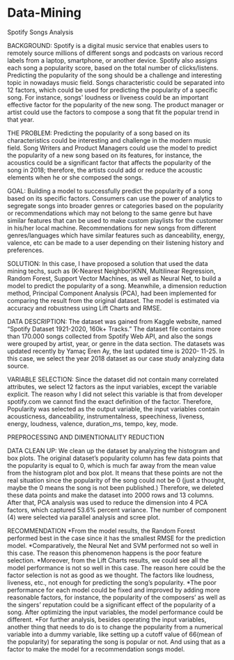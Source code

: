 # Data-Mining
Spotify Songs Analysis

BACKGROUND:
Spotify is a digital music service that enables users to remotely source millions of different songs and podcasts on various record labels from a laptop, smartphone, or another device. Spotify also assigns each song a popularity score, based on the total number of clicks/listens. Predicting the popularity of the song should be a challenge and interesting topic in nowadays music field. Songs characteristic could be separated into 12 factors, which could be used for predicting the popularity of a specific song. For instance, songs' loudness or liveness could be an important effective factor for the popularity of the new song. The product manager or artist could use the factors to compose a song that fit the popular trend in that year.

THE PROBLEM:
Predicting the popularity of a song based on its characteristics could be interesting and challenge in the modern music field. Song Writers and Product Managers could use the model to predict the popularity of a new song based on its features, for instance, the acoustics could be a significant factor that affects the popularity of the song in 2018; therefore, the artists could add or reduce the acoustic elements when he or she composed the songs.

GOAL:
Building a model to successfully predict the popularity of a song based on its specific factors. Consumers can use the power of analytics to segregate songs into broader genres or categories based on the popularity or recommendations which may not belong to the same genre but have similar features that can be used to make custom playlists for the customer in his/her local machine. Recommendations for new songs from different genres/languages which have similar features such as danceability, energy, valence, etc can be made to a user depending on their listening history and preferences.

SOLUTION:
In this case, I have  proposed a solution that used the data mining techs, such as (K-Nearest Neighbor)KNN, Multilinear Regression, Random Forest, Support Vector Machines, as well as Neural Net, to build a model to predict the popularity of a song. Meanwhile, a dimension reduction method, Principal Component Analysis (PCA), had been implemented for comparing the result from the original dataset. The model is estimated via accuracy and robustness using Lift Charts and RMSE.

DATA DESCRIPTION: 
The dataset was gained from Kaggle website, named “Spotify Dataset 1921-2020, 160k+ Tracks.” The dataset file contains more than 170.000 songs collected from Spotify Web API, and also the songs were grouped by artist, year, or genre in the data section. The datasets was updated recently by Yamaç Eren Ay, the last updated time is 2020- 11-25. In this case, we select the year 2018 dataset as our case study analyzing data source.  

VARIABLE SELECTION:
Since the dataset did not contain many correlated attributes, we select 12 factors as the input variables, except the variable explicit. The reason why I did not select this variable is that from developer spotify.com we cannot find the exact definition of the factor. Therefore, Popularity was selected as the output variable, the input variables contain acousticness, danceability, instrumentalness, speechiness, liveness, energy, loudness, valence, duration_ms, tempo, key, mode.

PREPROCESSING AND DIMENTIONALITY REDUCTION

DATA CLEAN UP:
We clean up the dataset by analyzing the histogram and box plots. The original dataset’s popularity column has few data points that the popularity is equal to 0, which is much far away from the mean value from the histogram plot and box plot. It means that these points are not the real situation since the popularity of the song could not be 0 (just a thought, maybe the 0 means the song is not been published.) Therefore, we deleted these data points and make the dataset into 2000 rows and 13 columns.
After that,  PCA analysis was used  to reduce the dimension into 4 PCA factors, which captured 53.6% percent variance. The number of component (4) were selected via parallel analysis and scree plot.

RECOMMENDATION
*From the model results, the Random Forest performed best in the case since it has the smallest RMSE for the prediction model.
*Comparatively, the Neural Net and SVM performed not so well in this case. The reason this phenomenon happens is the poor feature selection. 
*Moreover, from the Lift Charts results, we could see all the model performance is not so well in this case. The reason here could be the factor selection is not as good as we thought. The factors like loudness, liveness, etc., not enough for predicting the song’s popularity.
*The poor performance for each model could be fixed and improved by adding more reasonable factors, for instance, the popularity of the composers’ as well as the singers’ reputation could be a significant effect of the popularity of a song. After optimizing the input variables, the model performance could be different.
*For further analysis, besides operating the input variables, another thing that needs to do is to change the popularity from a numerical variable into a dummy variable, like setting up a cutoff value of 66(mean of the popularity) for separating the song is popular or not. And using that as a factor to make the model for a recommendation songs model.
